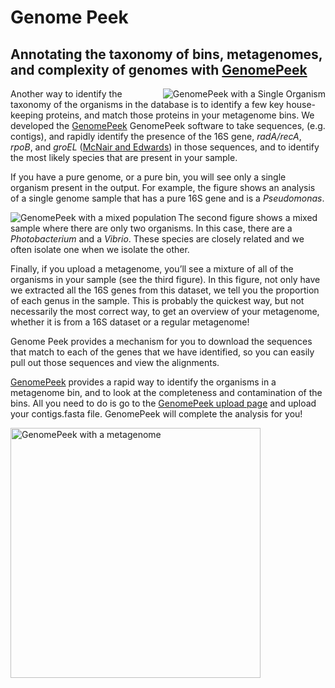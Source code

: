 # Genome Peek

## Annotating the taxonomy of bins, metagenomes, and complexity of genomes with [GenomePeek](https://edwards.sdsu.edu/GenomePeek/)


<img src="images/single.png" align="right" title="GenomePeek with a Single Organism" />

Another way to identify the taxonomy of the organisms in the database is to identify a few key house-keeping proteins, and match those proteins in your metagenome bins. We developed the [GenomePeek](https://edwards.sdsu.edu/GenomePeek) GenomePeek software to take sequences, (e.g. contigs), and rapidly identify the presence of the 16S gene, _radA/recA_, _rpoB_, and _groEL_ ([McNair and Edwards](https://www.ncbi.nlm.nih.gov/pubmed/26157610)) in those sequences, and to identify the most likely species that are present in your sample. 

 If you have a pure genome, or a pure bin, you will see only a single organism present in the output. For example, the figure shows an analysis of a single genome sample that has a pure 16S gene and is a *Pseudomonas*. 

<img src="images/mixed.png" align="left" title="GenomePeek with a mixed population" /> 

The second figure shows a mixed sample where there are only two organisms. In this case, there are a *Photobacterium* and a *Vibrio*. These species are closely related and we often isolate one when we isolate the other.

Finally, if you upload a metagenome, you’ll see a mixture of all of the organisms in your sample (see the third figure). In this figure, not only have we extracted all the 16S genes from this dataset, we tell you the proportion of each genus in the sample. This is probably the quickest way, but not necessarily the most correct way, to get an overview of your metagenome, whether it is from a 16S dataset or a regular metagenome!

Genome Peek provides a mechanism for you to download the sequences that match to each of the genes that we have identified, so you can easily pull out those sequences and view the alignments.

[GenomePeek](https://edwards.sdsu.edu/GenomePeek) provides a rapid way to identify the organisms in a metagenome bin, and to look at the completeness and contamination of the bins. All you need to do is go to the [GenomePeek upload page](https://edwards.sdsu.edu/GenomePeek/) and upload your contigs.fasta file. GenomePeek will complete the analysis for you!

<img src="images/metagenome.png" title="GenomePeek with a metagenome" width="400px" />
